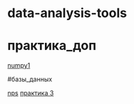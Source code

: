 # data-analysis-tools
# практика_доп

[numpy1](practice1_numpy.ipynb)

#базы_данных

[nps](NPS.ipynb)
[практика 3](pr3_tools.ipynb)
